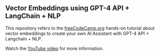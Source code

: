 ## Vector Embeddings using GPT-4 API + LangChain + NLP

This repository refers to the [freeCodeCamp.org](https://www.freecodecamp.org/) hands-on tutorial about vector embeddings to create your own AI Assistant with GPT-4 API + Langchain + NLP.

Watch the [YouTube video](https://www.youtube.com/watch?v=yfHHvmaMkcA) for more information.